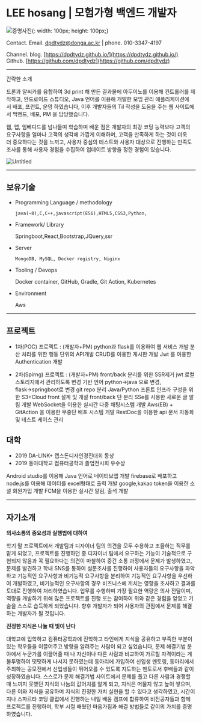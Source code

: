 # LEE hosang | 모험가형 백엔드 개발자

![증명사진](https://user-images.githubusercontent.com/38107948/150670828-9d5d6ecd-a2c9-4855-9713-b189bf6e0214.jpg){:  width: 100px; height: 100px;}

Contact.
Email. dpdtydz@donga.ac.kr | phone. 010-3347-4197

Channel.
blog. [https://dpdtydz.github.io/](https://dpdtydz.github.io/)
Github. [https://github.com/dpdtydz](https://github.com/dpdtydz)

---

간략한 소개

드론과 알씨카를 융합하여 3d print 해 만든 결과물에 아두이노를 이용해 컨트롤러를 제작하고, 안드로이드 스튜디오, Java 언어를 이용해 개발한 모임 관리 애플리케이션에서 배포, 프런트, 운영 하였습니다, 이후 개발자들의 Til 작성을 도움을 주는 웹 사이트에서 백엔드, 배포, PM 을 담당했습니다.

웹, 앱, 임베디드를 넘나들며 학습하며 배운 점은 개발자의 최강 코딩 능력보다 고객의 요구사항을 얼마나 고객의 생각에 가깝게 이해하며, 고객을 만족하게 하는 것이 더욱더 중요하다는 것을 느끼고, 사용자 중심의 테스트와 사용자 대상으로 진행하는 만족도 조사를 통해 사용자 경험을 수집하여 업데이트 방향을 정한 경험이 있습니다.

![Untitled](https://user-images.githubusercontent.com/38107948/150670827-a71aff1b-5b4a-43eb-86e1-1ba859409a00.jpeg)

---

## 보유기술

- Programming Language / methodology
      
      java(~8),C,C++,javascript(ES6),HTML5,CSS3,Python,
    
- Framework/ Library
     
     Springboot,React,Bootstrap,JQuery,ssr
    
- Server
      
      MongoDB, MySQL, Docker registry, Niginx
    
- Tooling / Devops
     
     Docker container, GitHub, Gradle, Git Action, Kubernetes
    
- Environment
     
     Aws
    

---

## 프로젝트

- 1차(POC) 프로젝트 : (개발자+PM)
python과 flask를 이용하여 웹 서비스 개발
분산 처리를 위한 행동 단위의 API개발
CRUD를 이용한 게시판 개발
Jwt 를 이용한 Authentication 개발

- 2차(Spirng) 프로젝트 :   (개발자+PM)
front/back 분리를 위한 SSR제거
jwt 로컬 스토리지에서 관리하도록 변경
기반 언어 python→java 으로 변경, flask→springboot로 변경
git repo 분리 Java/Python 
프론트 인프라 구성을 위한 S3+Cloud front 설계 및 개설
front/back 단 분리
SSe를 사용한 새로운 글 알림 개발
WebSocket을 이용한 실시간 다중 채팅시스템 개발
Aws(EB) + GitAction 을 이용한 무중단 배포 시스템 개발
RestDoc을 이용한 api 문서 자동화 및  테스트 케이스 관리

## 대학

- 2019 DA-LINK+ 캡스돈디자인경진대회 동상
- 2019 동아대학교 컴퓨터공학과 졸업전시회 우수상

Android studio를 이용해 Java 언어로 네이티브앱 개발
firebase로 배포하고 node.js를 이용해 데이터를 excel형태로 출력 개발
google,kakao token을 이용한 소셜 회원가입 개발
FCM을 이용한 실시간 알림, 출석 개발

---

## 자기소개

**의사소통의 중요성과 실행법에 대하여**

학기 말 프로젝트에서 개발팀과 디자이너 팀의 의견을 모두 수용하고 조율하는 직무를 맡게 되었고, 프로젝트를 진행하던 중 디자이너 팀에서 요구하는 기능이 기술적으로 구현되지 않음과 꼭 필요하다는 의견이 마찰하여 중간 소통 과정에서 문제가 발생하였고, 문제를 발견하고 학내 SNS를 통하여 설문조사를 진행하여 사용자들의 요구사항을 파악하고 기능적인 요구사항과 비기능적 요구사항을 분리하여 기능적인 요구사항을 우선하여 개발하였고, 비기능적인 요구사항의 경우 비즈니스에 끼치는 영향을 조사하고 결과를 토대로 진행하여 처리하였습니다. 업무를 수행하며 가장 필요한 역량은 의사 전달이며, 역량을 개발하기 위해 많은 프로젝트를 진행 또는 참여하여 위와 같은 경험을 얻었고 기술을 스스로 습득하게 되었습니다. 향후 개발자가 되어 사용자의 관점에서 문제를 해결하는 개발자가 될 것입니다.

**진정한 지식은 나눌 때 빛이 난다**

대학교에 입학하고 컴퓨터공학과에 진학하고 타인에게 지식을 공유하고 부족한 부분이 있는 학우들을 이끌어주고 방향을 알려주는 사람이 되고 싶었습니다, 문제 해결기법 분야에서 누군가를 이끌어줄 때 나 자신이나 다른 사람과 비교하여 가르칠 자격이라는 게 불투명하여 떳떳하게 나서지 못하였는데 동아리에 가입하여 신입생 멘토링, 동아리에서 주최하는 공모전에서 신입생들이 뛰어오를 수 있도록 지도하는 멘토로서 후배들과 같이 성장하였습니다. 스스로가 문제 해결기법 사이트에서 문제를 풀고 다른 사람과 경쟁할 때 느끼지 못했던 지식의 나눔의 값어치를 알게 되고, 지식은 머물지 않고 높이 쌓으며, 다른 이와 지식을 공유하며 지식의 진정한 가치 실현을 할 수 있다고 생각하였고, 시간이 지나 스파르타 코딩 클럽에서 진행하는 내일 배움 캠프에 합류하여 비전공자들과 함께 프로젝트를 진행하며, 학부 시절 배웠던 마음가짐과 해결 방법들로 같이의 가치를 증명하였습니다.
